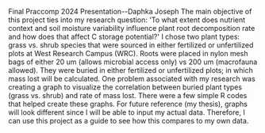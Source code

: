 Final Praccomp 2024 Presentation--Daphka Joseph
The main objective of this project ties into my research question: 'To what extent does nutrient context and soil moisture variability influence plant root decomposition rate and how does that affect C storage potential?' 
I chose two plant types: grass vs. shrub species that were sourced in either fertilized or unfertilized plots at West Research Campus (WRC). Roots were placed in nylon mesh bags of either 20 um (allows microbial access only) vs 200 um (macrofauna allowed). They were buried in either fertilized or unfertilized plots; in which mass lost will be calculated. 
One problem associated with my research was creating a graph to visualize the correlation between buried plant types (grass vs. shrub) and rate of mass lost. There were a few simple R codes that helped create these graphs.
For future reference (my thesis), graphs will look different since I will be able to input my actual data. Therefore, I can use this project as a guide to see how this compares to my own data. 
